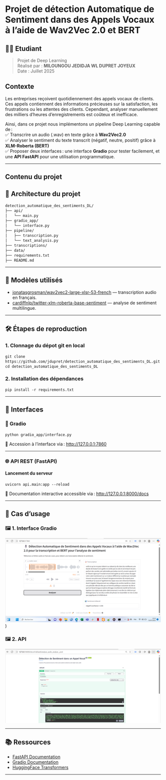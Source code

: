 # Projet de détection Automatique de Sentiment dans des Appels Vocaux à l’aide de Wav2Vec 2.0 et BERT

## 👨‍💻 Etudiant
> Projet de Deep Learning  
> Réalisé par : **MILOUNGOU JEDIDJA WL DUPRET JOYEUX**  
> Date : Juillet 2025

## Contexte
Les entreprises reçoivent quotidiennement des appels vocaux de clients. Ces appels
contiennent des informations précieuses sur la satisfaction, les frustrations ou les attentes des
clients. Cependant, analyser manuellement des milliers d’heures d’enregistrements est coûteux
et inefficace.

Ainsi, dans ce projet nous implémentons un pipeline Deep Learning capable de :  
✅ Transcrire un audio (.wav) en texte grâce à **Wav2Vec2.0**  
✅ Analyser le sentiment du texte transcrit (négatif, neutre, positif) grâce à **XLM-Roberta (BERT)**  
✅ Proposer deux interfaces : une interface **Gradio** pour tester facilement, et une **API FastAPI** pour une utilisation programmatique.

---
## Contenu du projet
## 📂 Architecture du projet

```
detection_automatique_des_sentiments_DL/
├── api/
│   └── main.py                
├── gradio_app/
│   └── interface.py           
├── pipeline/
│   ├── transcription.py
│   └── text_analysis.py
├── transcriptions/            
├── data/                       
├── requirements.txt
├── README.md
```

---

## 🔗 Modèles utilisés
- [jonatasgrosman/wav2vec2-large-xlsr-53-french](https://huggingface.co/jonatasgrosman/wav2vec2-large-xlsr-53-french) — transcription audio en français.
- [cardiffnlp/twitter-xlm-roberta-base-sentiment](https://huggingface.co/cardiffnlp/twitter-xlm-roberta-base-sentiment) — analyse de sentiment multilingue.

---

## 🛠️ Étapes de reproduction

### 1. Clonnage du dépot git en local
```
git clone https://github.com/jdupret/detection_automatique_des_sentiments_DL.git
cd detection_automatique_des_sentiments_DL
```

### 2. Installation des dépendances
```
pip install -r requirements.txt
```

---

## 🚀 Interfaces

### 🎨 Gradio
```
python gradio_app/interface.py
```

📌 Accession à l’interface via :
http://127.0.0.1:7860

---

### 🌐 API REST (FastAPI)

#### Lancement du serveur
```
uvicorn api.main:app --reload
```

📌 Documentation interactive accessible via :
http://127.0.0.1:8000/docs

---

## 📄 Cas d’usage

### 🖼️ 1. Interface Gradio
![Interface Gradio](images/gardio_test_image.png))

### 🖼️ 2. API
![API](images/api_test_image.png)

---

## 📚 Ressources
- [FastAPI Documentation](https://fastapi.tiangolo.com/)
- [Gradio Documentation](https://gradio.app/)
- [HuggingFace Transformers](https://huggingface.co/docs/transformers)

---
